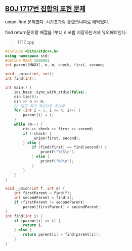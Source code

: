 ## [BOJ 1717번 집합의 표현 문제](https://www.acmicpc.net/problem/1717)

union-find 문제였다. 시간초과랑 틀렸습니다로 애먹었다.

find return문이랑 배열을 1부터 n 포함 저장하는거에 유의해야한다.


> 1717.cpp

```cpp
#include <bits/stdc++.h>
using namespace std;
#define MAXX 1000001
int parent[MAXX], n, m, check, first, second;

void _union(int, int);
int find(int);

int main() {
    ios_base::sync_with_stdio(false);
    cin.tie(0);
    cin >> n >> m;
    // 일단 자기 자신으로 초기화
    for (int i = 1; i <= n; i++) {
        parent[i] = i;
    }
    while (m--) {
        cin >> check >> first >> second;
        if (!check) {
            _union(first, second);
        } else {
            if (find(first) == find(second)) {
                printf("YES\n");
            } else {
                printf("NO\n");
            }
        }
    }
}

void _union(int f, int s) {
    int firstParent = find(f);
    int secondParent = find(s);
    if (firstParent != secondParent)
        parent[firstParent] = secondParent;
}
int find(int i) {
    if (parent[i] == i) {
        return i;
    } else {
        return parent[i] = find(parent[i]);
    }
}

```